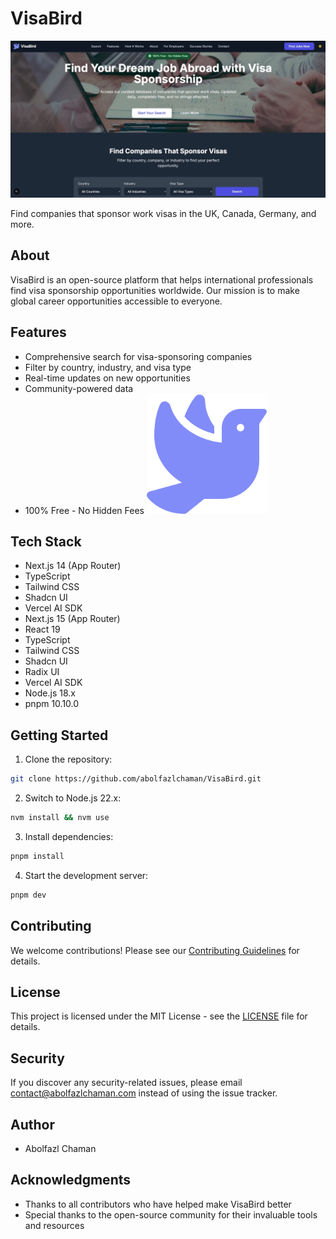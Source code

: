 # VisaBird


![VisaBird Screenshot](/public/images/visabirdscreenshot.webp)

Find companies that sponsor work visas in the UK, Canada, Germany, and more.

## About

VisaBird is an open-source platform that helps international professionals find visa sponsorship opportunities worldwide. Our mission is to make global career opportunities accessible to everyone.

## Features

- Comprehensive search for visa-sponsoring companies
- Filter by country, industry, and visa type
- Real-time updates on new opportunities
- Community-powered data
- 100% Free - No Hidden Fees
![VisaBird Logo](/public/android-chrome-192x192.png)

## Tech Stack

- Next.js 14 (App Router)
- TypeScript
- Tailwind CSS
- Shadcn UI
- Vercel AI SDK
- Next.js 15 (App Router)
- React 19
- TypeScript
- Tailwind CSS
- Shadcn UI
- Radix UI
- Vercel AI SDK
- Node.js 18.x
- pnpm 10.10.0

## Getting Started

1. Clone the repository:
```bash
git clone https://github.com/abolfazlchaman/VisaBird.git
```

2. Switch to Node.js 22.x:
```bash
nvm install && nvm use
```

3. Install dependencies:
```bash
pnpm install
```

4. Start the development server:
```bash
pnpm dev
```

## Contributing

We welcome contributions! Please see our [Contributing Guidelines](CONTRIBUTING.md) for details.

## License

This project is licensed under the MIT License - see the [LICENSE](LICENSE) file for details.

## Security

If you discover any security-related issues, please email contact@abolfazlchaman.com instead of using the issue tracker.

## Author

- Abolfazl Chaman

## Acknowledgments

- Thanks to all contributors who have helped make VisaBird better
- Special thanks to the open-source community for their invaluable tools and resources
